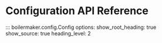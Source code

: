 # Configuration API Reference

::: boilermaker.config.Config
    options:
      show_root_heading: true
      show_source: true
      heading_level: 2